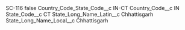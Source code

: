 <?xml version="1.0" encoding="UTF-8"?>
<CustomMetadata xmlns="http://soap.sforce.com/2006/04/metadata" xmlns:xsi="http://www.w3.org/2001/XMLSchema-instance" xmlns:xsd="http://www.w3.org/2001/XMLSchema">
    <label>SC-116</label>
    <protected>false</protected>
    <values>
        <field>Country_Code_State_Code__c</field>
        <value xsi:type="xsd:string">IN-CT</value>
    </values>
    <values>
        <field>Country_Code__c</field>
        <value xsi:type="xsd:string">IN</value>
    </values>
    <values>
        <field>State_Code__c</field>
        <value xsi:type="xsd:string">CT</value>
    </values>
    <values>
        <field>State_Long_Name_Latin__c</field>
        <value xsi:type="xsd:string">Chhattisgarh</value>
    </values>
    <values>
        <field>State_Long_Name_Local__c</field>
        <value xsi:type="xsd:string">Chhattisgarh</value>
    </values>
</CustomMetadata>
